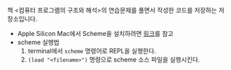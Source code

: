 책 <컴퓨터 프로그램의 구조와 해석>의 연습문제를 풀면서 작성한 코드를 저장하는 저장소입니다.

- Apple Silicon Mac에서 Scheme을 설치하려면 [링크](https://kennethfriedman.org/thoughts/2021/mit-scheme-on-apple-silicon/)를 참고
- scheme 실행법
    1. terminal에서 `scheme` 명령어로 REPL을 실행한다.
    2. `(load "<filename>")` 명령으로 scheme 소스 파일을 실행시킨다.